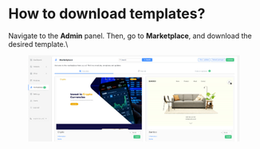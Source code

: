 # How to download templates?

Navigate to the **Admin** panel. Then, go to **Marketplace**, and download the desired template.\


<figure><img src=".gitbook/assets/image (11).png" alt=""><figcaption></figcaption></figure>
